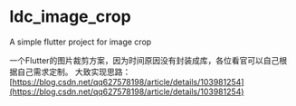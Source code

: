 # ldc_image_crop
A simple flutter project for image crop

一个Flutter的图片裁剪方案，因为时间原因没有封装成库，各位看官可以自己根据自己需求定制。
大致实现思路：
[https://blog.csdn.net/qq627578198/article/details/103981254](https://blog.csdn.net/qq627578198/article/details/103981254)
